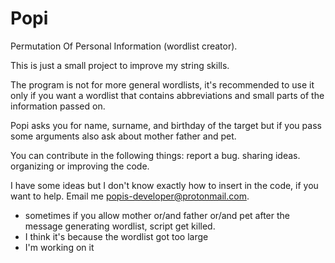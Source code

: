 # Popi
Permutation Of Personal Information (wordlist creator).

This is just a small project to improve my string skills.

The program is not for more general wordlists, it's recommended to use it only if you want a wordlist that contains abbreviations and small parts of the information passed on.

Popi asks you for name, surname, and birthday of the target but if you pass some arguments also ask about mother father and pet.

You can contribute in the following things:
  report a bug.
  sharing ideas.
  organizing or improving the code.
 
 I have some ideas but I don't know exactly how to insert in the code, if you want to help.
 Email me popis-developer@protonmail.com.
 
 
* sometimes if you allow mother or/and father or/and pet after the message generating wordlist, script get killed.
* I think it's because the wordlist got too large
* I'm working on it
